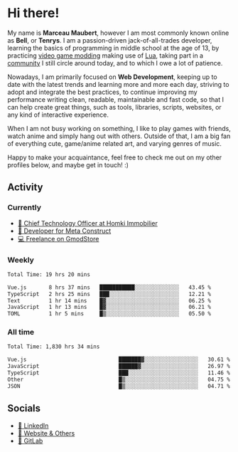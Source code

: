 # Hi there!

My name is **Marceau Maubert**, however I am most commonly known online as **Bell**, or **Tenrys**. I am a passion-driven jack-of-all-trades developer, learning the basics of programming in middle school at the age of 13, by practicing [video game modding](https://garrysmod.com) making use of [Lua](https://lua.org), taking part in a [community](https://metastruct.net) I still circle around today, and to which I owe a lot of patience.

Nowadays, I am primarily focused on **Web Development**, keeping up to date with the latest trends and learning more and more each day, striving to adopt  and integrate the best practices, to continue improving my performance writing clean, readable, maintainable and fast code, so that I can help create great things, such as tools, libraries, scripts, websites, or any kind of interactive experience.

When I am not busy working on something, I like to play games with friends, watch anime and simply hang out with others. Outside of that, I am a big fan of everything cute, game/anime related art, and varying genres of music.

Happy to make your acquaintance, feel free to check me out on my other profiles below, and maybe get in touch! :)

## Activity

### Currently

- [🏢 Chief Technology Officer at Homki Immobilier](https://homki-immobilier.com)
- [🎈 Developer for Meta Construct](https://metastruct.net)
- [💻 Freelance on GmodStore](https://www.gmodstore.com/users/Tenrys)

### Weekly
<!--START_SECTION:wakaWeekly-->

```txt
Total Time: 19 hrs 20 mins

Vue.js       8 hrs 37 mins   ███████████░░░░░░░░░░░░░░   43.45 %
TypeScript   2 hrs 25 mins   ███░░░░░░░░░░░░░░░░░░░░░░   12.21 %
Text         1 hr 14 mins    █▓░░░░░░░░░░░░░░░░░░░░░░░   06.25 %
JavaScript   1 hr 13 mins    █▓░░░░░░░░░░░░░░░░░░░░░░░   06.21 %
TOML         1 hr 5 mins     █▒░░░░░░░░░░░░░░░░░░░░░░░   05.50 %
```

<!--END_SECTION:wakaWeekly-->

### All time
<!--START_SECTION:wakaTotal-->

```txt
Total Time: 1,830 hrs 34 mins

Vue.js                             ███████▓░░░░░░░░░░░░░░░░░   30.61 %
JavaScript                         ██████▓░░░░░░░░░░░░░░░░░░   26.97 %
TypeScript                         ███░░░░░░░░░░░░░░░░░░░░░░   11.46 %
Other                              █▒░░░░░░░░░░░░░░░░░░░░░░░   04.75 %
JSON                               █▒░░░░░░░░░░░░░░░░░░░░░░░   04.71 %
```

<!--END_SECTION:wakaTotal-->

## Socials

- [👔 LinkedIn](https://www.linkedin.com/in/marceau-maubert)
- [🔗 Website & Others](https://bell.moe)
- [🦊 GitLab](https://gitlab.com/Tenrys)

